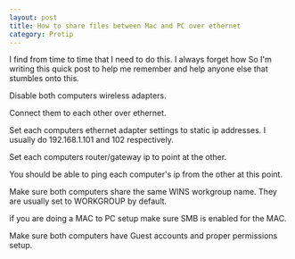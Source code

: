 ```yaml
---
layout: post
title: How to share files between Mac and PC over ethernet
category: Protip
---
```


I find from time to time that I need to do this. I always forget how So I'm writing this quick post to help me remember and help anyone else that stumbles onto this.

Disable both computers wireless adapters.

Connect them to each other over ethernet.

Set each computers ethernet adapter settings to static ip addresses. I usually do 192.168.1.101 and 102 respectively.

Set each computers router/gateway ip to point at the other.

You should be able to ping each computer's ip from the other at this point.

Make sure both computers share the same WINS workgroup name. They are usually set to WORKGROUP by default.

if you are doing a MAC to PC setup make sure SMB is enabled for the MAC.

Make sure both computers have Guest accounts and proper  permissions setup.
